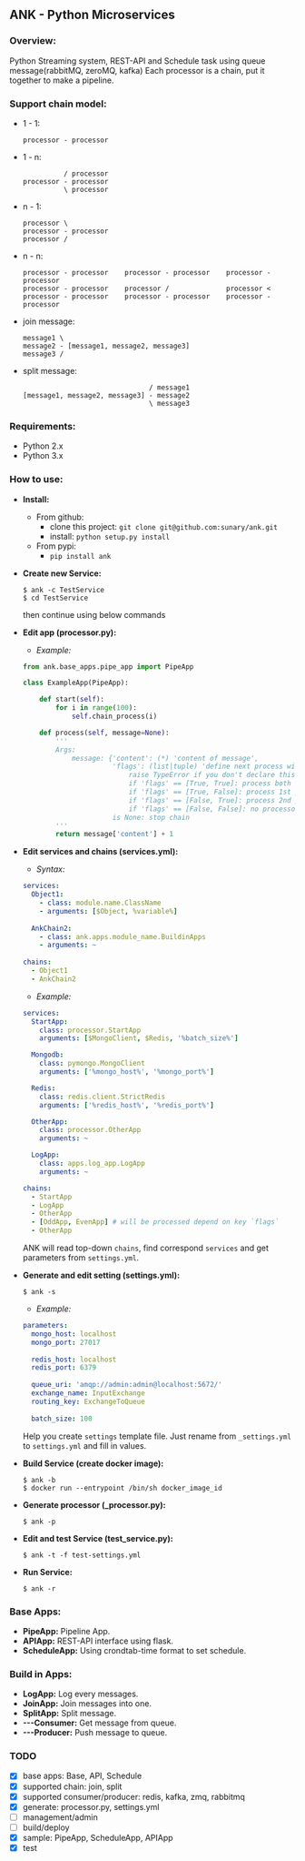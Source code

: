 ## ANK - Python Microservices ##


### Overview: ###
 Python Streaming system, REST-API and Schedule task using queue message(rabbitMQ, zeroMQ, kafka)
 Each processor is a chain, put it together to make a pipeline.
 
 
### Support chain model:
* 1 - 1:
    ```
    processor - processor
    ```
* 1 - n:
    ```
              / processor
    processor - processor
              \ processor
    ```
* n - 1:
    ```
    processor \
    processor - processor
    processor /
    ```
* n - n:
    ```
    processor - processor    processor - processor    processor - processor
    processor - processor    processor /              processor < 
    processor - processor    processor - processor    processor - processor
    ```
* join message:
    ```
    message1 \
    message2 - [message1, message2, message3]
    message3 /
    ```
* split message:
    ```
                                   / message1
    [message1, message2, message3] - message2
                                   \ message3
    ```
    

### Requirements: ###
* Python 2.x
* Python 3.x


### How to use: ###
* **Install:**
    * From github:
        - clone this project: `git clone git@github.com:sunary/ank.git`
        - install: `python setup.py install`
    * From pypi:
        - `pip install ank`
        
* **Create new Service:**
    ```shell
    $ ank -c TestService
    $ cd TestService
    ```
    then continue using below commands

* **Edit app (processor.py):**
    * *Example:*
    ```python
    from ank.base_apps.pipe_app import PipeApp

    class ExampleApp(PipeApp):
    
        def start(self):
            for i in range(100):
                self.chain_process(i)
    
        def process(self, message=None):
            '''
            Args:
                message: {'content': (*) 'content of message',
                          'flags': (list|tuple) 'define next process will be use'}
                              raise TypeError if you don't declare this in return of before branching-processor
                              if 'flags' == [True, True]: process both in next branching-processors
                              if 'flags' == [True, False]: process 1st processor in next branching-processors
                              if 'flags' == [False, True]: process 2nd processor in next branching-processors
                              if 'flags' == [False, False]: no processor, stop chain
                          is None: stop chain
            '''
            return message['content'] + 1
    ```
    
* **Edit services and chains (services.yml):**
    * *Syntax:*
    ```yaml
    services:
      Object1:
        - class: module.name.ClassName
        - arguments: [$Object, %variable%] 
      
      AnkChain2:
        - class: ank.apps.module_name.BuildinApps
        - arguments: ~
        
    chains:
      - Object1
      - AnkChain2
    ```
    * *Example:*
    ```yaml
    services:
      StartApp:
        class: processor.StartApp
        arguments: [$MongoClient, $Redis, '%batch_size%']
    
      Mongodb:
        class: pymongo.MongoClient
        arguments: ['%mongo_host%', '%mongo_port%']
    
      Redis:
        class: redis.client.StrictRedis
        arguments: ['%redis_host%', '%redis_port%']
    
      OtherApp:
        class: processor.OtherApp
        arguments: ~
    
      LogApp:
        class: apps.log_app.LogApp
        arguments: ~
    
    chains:
      - StartApp
      - LogApp
      - OtherApp
      - [OddApp, EvenApp] # will be processed depend on key `flags`
      - OtherApp
    ```
    ANK will read top-down `chains`, find correspond `services` and get parameters from `settings.yml`.
    
* **Generate and edit setting (settings.yml):**
     ```shell
     $ ank -s
     ```
    * *Example:*
    ```yaml
    parameters:
      mongo_host: localhost
      mongo_port: 27017
      
      redis_host: localhost
      redis_port: 6379
      
      queue_uri: 'amqp://admin:admin@localhost:5672/'
      exchange_name: InputExchange
      routing_key: ExchangeToQueue
      
      batch_size: 100
    ```
    Help you create `settings` template file. Just rename from `_settings.yml` to `settings.yml` and fill in values.
    
* **Build Service (create docker image):**

    ```shell
    $ ank -b
    $ docker run --entrypoint /bin/sh docker_image_id
    ```
    
* **Generate processor (_processor.py):**
    
    ```shell
    $ ank -p
    ```
* **Edit and test Service (test_service.py):**

    ```shell
    $ ank -t -f test-settings.yml
    ```
* **Run Service:**

    ```shell
    $ ank -r
    ```
    
### Base Apps: ###
* **PipeApp:** Pipeline App.
* **APIApp:** REST-API interface using flask.
* **ScheduleApp:** Using crondtab-time format to set schedule.


### Build in Apps: ###
* **LogApp:** Log every messages.
* **JoinApp:** Join messages into one.
* **SplitApp:** Split message.
* **---Consumer:** Get message from queue.
* **---Producer:** Push message to queue.


### TODO

- [x] base apps: Base, API, Schedule
- [x] supported chain: join, split
- [x] supported consumer/producer: redis, kafka, zmq, rabbitmq
- [x] generate: processor.py, settings.yml
- [ ] management/admin
- [ ] build/deploy
- [x] sample: PipeApp, ScheduleApp, APIApp
- [x] test
